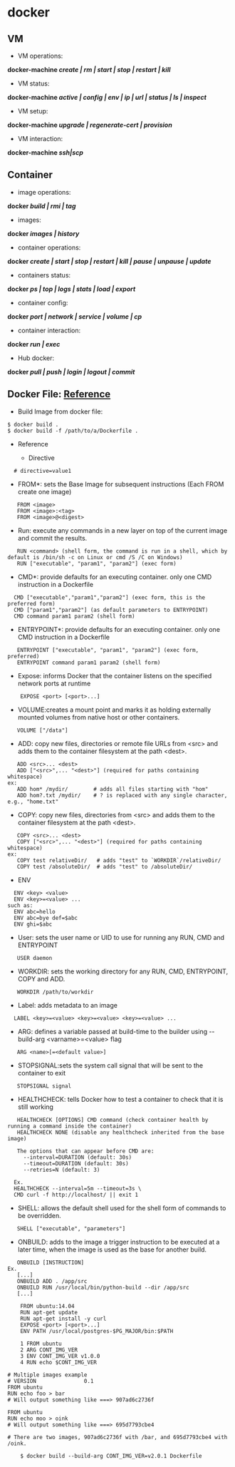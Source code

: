 docker
======

## VM
- VM operations:

**docker-machine _create | rm | start | stop | restart | kill_**

- VM status:

**docker-machine _active | config | env | ip | url | status | ls | inspect_**

- VM setup:

**docker-machine _upgrade | regenerate-cert | provision_**

- VM interaction:

**docker-machine _ssh|scp_**

## Container
- image operations:

**docker _build | rmi | tag_**

- images:

**docker _images | history_**

- container operations:

**docker _create | start | stop | restart | kill | pause | unpause | update_**

- containers status:

**docker _ps | top | logs | stats | load | export_**

- container config:

**docker _port | network | service | volume | cp_**

- container interaction:

**docker _run | exec_**

- Hub docker:

**docker _pull | push | login | logout | commit_**


## Docker File:  [Reference](https://docs.docker.com/engine/reference/builder/)

- Build Image from docker file:
```
$ docker build .
$ docker build -f /path/to/a/Dockerfile .
```
- Reference

  - Directive
```
  # directive=value1
```
  - FROM*: sets the Base Image for subsequent instructions (Each FROM create one image)
```
   FROM <image>
   FROM <image>:<tag>
   FROM <image>@<digest>
```

  - Run: execute any commands in a new layer on top of the current image and commit the results.
```
   RUN <command> (shell form, the command is run in a shell, which by default is /bin/sh -c on Linux or cmd /S /C on Windows)
   RUN ["executable", "param1", "param2"] (exec form)
```

  - CMD*: provide defaults for an executing container. only one CMD instruction in a Dockerfile
```  
  CMD ["executable","param1","param2"] (exec form, this is the preferred form)
  CMD ["param1","param2"] (as default parameters to ENTRYPOINT)
  CMD command param1 param2 (shell form)
```  
  - ENTRYPOINT*: provide defaults for an executing container. only one CMD instruction in a Dockerfile
```  
   ENTRYPOINT ["executable", "param1", "param2"] (exec form, preferred)
   ENTRYPOINT command param1 param2 (shell form)
```  

  - Expose: informs Docker that the container listens on the specified network ports at runtime
```
    EXPOSE <port> [<port>...]
```
  - VOLUME:creates a mount point and marks it as holding externally mounted volumes from native host or other containers.
```
   VOLUME ["/data"]
```
  - ADD: copy new files, directories or remote file URLs from \<src\> and adds them to the container filesystem at the path \<dest\>.
```
   ADD <src>... <dest>
   ADD ["<src>",... "<dest>"] (required for paths containing whitespace)
ex:
   ADD hom* /mydir/        # adds all files starting with "hom"
   ADD hom?.txt /mydir/    # ? is replaced with any single character, e.g., "home.txt"
```
  - COPY: copy new files, directories from \<src\> and adds them to the container filesystem at the path \<dest\>.
```
   COPY <src>... <dest>
   COPY ["<src>",... "<dest>"] (required for paths containing whitespace)
ex:
   COPY test relativeDir/   # adds "test" to `WORKDIR`/relativeDir/
   COPY test /absoluteDir/  # adds "test" to /absoluteDir/
```
  - ENV
```  
  ENV <key> <value>
  ENV <key>=<value> ...
such as:
  ENV abc=hello
  ENV abc=bye def=$abc
  ENV ghi=$abc
```
  - User: sets the user name or UID to use for running any RUN, CMD and ENTRYPOINT
```
   USER daemon
```
  - WORKDIR: sets the working directory for any RUN, CMD, ENTRYPOINT, COPY and ADD.
```
   WORKDIR /path/to/workdir
```
  - Label:  adds metadata to an image
```
  LABEL <key>=<value> <key>=<value> <key>=<value> ...
```
  - ARG:  defines a variable passed at build-time to the builder using --build-arg \<varname\>=\<value\> flag
```
   ARG <name>[=<default value>]
```
  - STOPSIGNAL:sets the system call signal that will be sent to the container to exit
```  
   STOPSIGNAL signal
```
  - HEALTHCHECK: tells Docker how to test a container to check that it is still working
```
   HEALTHCHECK [OPTIONS] CMD command (check container health by running a command inside the container)
   HEALTHCHECK NONE (disable any healthcheck inherited from the base image)
   
   The options that can appear before CMD are:
     --interval=DURATION (default: 30s)
     --timeout=DURATION (default: 30s)
     --retries=N (default: 3)
  
  Ex.   
  HEALTHCHECK --interval=5m --timeout=3s \
  CMD curl -f http://localhost/ || exit 1
```

  - SHELL: allows the default shell used for the shell form of commands to be overridden. 
```
   SHELL ["executable", "parameters"]
```

  - ONBUILD: adds to the image a trigger instruction to be executed at a later time, when the image is used as the base for another build.
```  
   ONBUILD [INSTRUCTION]
Ex.   
   [...]
   ONBUILD ADD . /app/src
   ONBUILD RUN /usr/local/bin/python-build --dir /app/src
   [...]
```

```
    FROM ubuntu:14.04
    RUN apt-get update
    RUN apt-get install -y curl
    EXPOSE <port> [<port>...]
    ENV PATH /usr/local/postgres-$PG_MAJOR/bin:$PATH
    
    1 FROM ubuntu
    2 ARG CONT_IMG_VER
    3 ENV CONT_IMG_VER v1.0.0
    4 RUN echo $CONT_IMG_VER

# Multiple images example
# VERSION               0.1
FROM ubuntu
RUN echo foo > bar
# Will output something like ===> 907ad6c2736f

FROM ubuntu
RUN echo moo > oink
# Will output something like ===> 695d7793cbe4

# There are two images, 907ad6c2736f with /bar, and 695d7793cbe4 with /oink.

    $ docker build --build-arg CONT_IMG_VER=v2.0.1 Dockerfile
```
